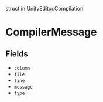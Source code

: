 struct in UnityEditor.Compilation
# CompilerMessage

## Fields
- `column`
- `file`
- `line`
- `message`
- `type`
